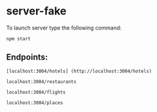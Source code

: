 # server-fake

To launch server type the following command:

```
npm start
```

## Endpoints:

```
[localhost:3004/hotels] (http://localhost:3004/hotels)

localhost:3004/restaurants

localhost:3004/flights

localhost:3004/places
```

